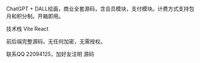  ChatGPT + DALL绘画，商业全套源码，含会员模块，支付模块。计费方式支持包月和积分制。开箱即用。
 
技术栈
 Vite
 React

前后端完整源码，无任何加密，无需授权。
 
联系QQ 22094125，加好友注明 源码
